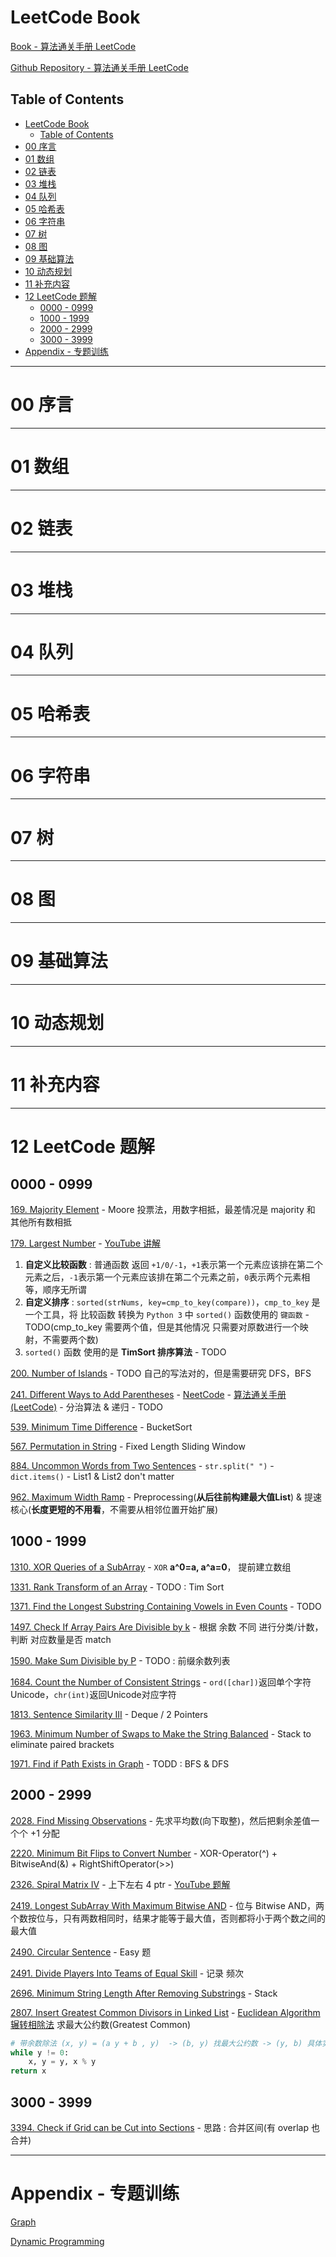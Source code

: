 # LeetCode Book

[Book - 算法通关手册 LeetCode](https://algo.itcharge.cn/)

[Github Repository - 算法通关手册 LeetCode](https://github.com/itcharge/LeetCode-Py)

## Table of Contents

- [LeetCode Book](#leetcode-book)
  - [Table of Contents](#table-of-contents)
- [00 序言](#00-序言)
- [01 数组](#01-数组)
- [02 链表](#02-链表)
- [03 堆栈](#03-堆栈)
- [04 队列](#04-队列)
- [05 哈希表](#05-哈希表)
- [06 字符串](#06-字符串)
- [07 树](#07-树)
- [08 图](#08-图)
- [09 基础算法](#09-基础算法)
- [10 动态规划](#10-动态规划)
- [11 补充内容](#11-补充内容)
- [12 LeetCode 题解](#12-leetcode-题解)
  - [0000 - 0999](#0000---0999)
  - [1000 - 1999](#1000---1999)
  - [2000 - 2999](#2000---2999)
  - [3000 - 3999](#3000---3999)
- [Appendix - 专题训练](#appendix---专题训练)

---

# 00 序言




---

# 01 数组

---

# 02 链表

---

# 03 堆栈

---

# 04 队列

---

# 05 哈希表

---

# 06 字符串

---

# 07 树

---

# 08 图

---

# 09 基础算法

---

# 10 动态规划

---

# 11 补充内容

---

# 12 LeetCode 题解

## 0000 - 0999

[169. Majority Element](https://leetcode.com/problems/majority-element/description/) - Moore 投票法，用数字相抵，最差情况是 majority 和 其他所有数相抵

[179. Largest Number](https://leetcode.com/problems/largest-number/description) - [YouTube 讲解](https://www.youtube.com/watch?v=WDx6Y4i4xJ8)
1. **自定义比较函数** : 普通函数 返回 `+1/0/-1`，`+1`表示第一个元素应该排在第二个元素之后，`-1`表示第一个元素应该排在第二个元素之前，`0`表示两个元素相等，顺序无所谓
2. **自定义排序** : `sorted(strNums, key=cmp_to_key(compare))`，`cmp_to_key` 是一个工具，将 比较函数 转换为 `Python 3` 中 `sorted()` 函数使用的 `键函数` - TODO(cmp_to_key 需要两个值，但是其他情况 只需要对原数进行一个映射，不需要两个数)
3. `sorted()` 函数 使用的是 **TimSort 排序算法** - TODO

[200. Number of Islands](https://leetcode.com/problems/number-of-islands/description/) - TODO 自己的写法对的，但是需要研究 DFS，BFS

[241. Different Ways to Add Parentheses](https://leetcode.com/problems/different-ways-to-add-parentheses/description) - [NeetCode](https://www.youtube.com/watch?v=cykVFFm5D3s) - [算法通关手册(LeetCode)](https://algo.itcharge.cn/Solutions/0200-0299/different-ways-to-add-parentheses/) - 分治算法 & 递归 - TODO

[539. Minimum Time Difference](https://leetcode.com/problems/minimum-time-difference/description) - BucketSort

[567. Permutation in String](https://leetcode.com/problems/permutation-in-string/description) - Fixed Length Sliding Window

[884. Uncommon Words from Two Sentences](https://leetcode.com/problems/uncommon-words-from-two-sentences/description) - `str.split(" ")` - `dict.items()` - List1 & List2 don't matter

[962. Maximum Width Ramp](https://leetcode.com/problems/maximum-width-ramp/description) - Preprocessing(**从后往前构建最大值List**) & 提速核心(**长度更短的不用看**，不需要从相邻位置开始扩展)



## 1000 - 1999

[1310. XOR Queries of a SubArray](https://leetcode.com/problems/xor-queries-of-a-subarray/description) - `XOR` **a^0=a, a^a=0**， 提前建立数组

[1331. Rank Transform of an Array](https://leetcode.com/problems/rank-transform-of-an-array/description) - TODO : Tim Sort

[1371. Find the Longest Substring Containing Vowels in Even Counts](https://leetcode.com/problems/find-the-longest-substring-containing-vowels-in-even-counts/description) - TODO

[1497. Check If Array Pairs Are Divisible by k](https://leetcode.com/problems/check-if-array-pairs-are-divisible-by-k/description) - 根据 余数 不同 进行分类/计数，判断 对应数量是否 match

[1590. Make Sum Divisible by P](https://leetcode.com/problems/make-sum-divisible-by-p/description) - TODO : 前缀余数列表

[1684. Count the Number of Consistent Strings](https://leetcode.com/problems/count-the-number-of-consistent-strings/description) - `ord([char])`返回单个字符Unicode，`chr(int)`返回Unicode对应字符

[1813. Sentence Similarity III](https://leetcode.com/problems/sentence-similarity-iii/description) - Deque / 2 Pointers

[1963. Minimum Number of Swaps to Make the String Balanced](https://leetcode.com/problems/minimum-number-of-swaps-to-make-the-string-balanced/description) - Stack to eliminate paired brackets

[1971. Find if Path Exists in Graph](https://leetcode.com/problems/find-if-path-exists-in-graph/description) - TODD : BFS & DFS




## 2000 - 2999

[2028. Find Missing Observations](https://leetcode.com/problems/find-missing-observations/description/) - 先求平均数(向下取整)，然后把剩余差值一个个 +1 分配

[2220. Minimum Bit Flips to Convert Number](https://leetcode.com/problems/minimum-bit-flips-to-convert-number/description) - XOR-Operator(^) + BitwiseAnd(&) + RightShiftOperator(>>)

[2326. Spiral Matrix IV](https://leetcode.com/problems/spiral-matrix-iv/description) - 上下左右 4 ptr - [YouTube 题解](https://www.youtube.com/watch?v=sOV1nRhmsMQ)

[2419. Longest SubArray With Maximum Bitwise AND](https://leetcode.com/problems/longest-subarray-with-maximum-bitwise-and/description) - 位与 Bitwise AND，两个数按位与，只有两数相同时，结果才能等于最大值，否则都将小于两个数之间的最大值

[2490. Circular Sentence](https://leetcode.com/problems/circular-sentence/description) - Easy 题

[2491. Divide Players Into Teams of Equal Skill](https://leetcode.com/problems/divide-players-into-teams-of-equal-skill/description) - 记录 频次

[2696. Minimum String Length After Removing Substrings](https://leetcode.com/problems/minimum-string-length-after-removing-substrings/description) - Stack

[2807. Insert Greatest Common Divisors in Linked List](https://leetcode.com/problems/insert-greatest-common-divisors-in-linked-list/description) - [Euclidean Algorithm 辗转相除法](https://en.wikipedia.org/wiki/Euclidean_algorithm) 求最大公约数(Greatest Common)

```python
# 带余数除法 (x, y) = (a y + b , y)  -> (b, y) 找最大公约数 -> (y, b) 具体实现如下
while y != 0:
    x, y = y, x % y
return x
```

## 3000 - 3999

[3394. Check if Grid can be Cut into Sections](https://leetcode.com/problems/check-if-grid-can-be-cut-into-sections/description) - 思路 : 合并区间(有 overlap 也 合并)


---

# Appendix - 专题训练

[Graph](https://leetcode.com/explore/featured/card/graph/)


[Dynamic Programming](https://leetcode.com/explore/featured/card/dynamic-programming/)




